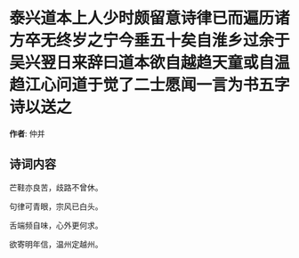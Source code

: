 # 泰兴道本上人少时颇留意诗律已而遍历诸方卒无终岁之宁今垂五十矣自淮乡过余于吴兴翌日来辞曰道本欲自越趋天童或自温趋江心问道于觉了二士愿闻一言为书五字诗以送之

**作者**: 仲并

## 诗词内容

芒鞋亦良苦，歧路不曾休。

句律可青眼，宗风已白头。

舌端频自味，心外更何求。

欲寄明年信，温州定越州。

